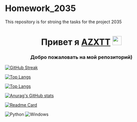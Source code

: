 # Homework_2035
This repository is for stroing the tasks for the project 2035



<h1 align="center">Привет я <a href="https://daniilshat.ru/" target="_blank">AZXTT</a> 
<img src="https://github.com/blackcater/blackcater/raw/main/images/Hi.gif" height="30"/></h1>
<h3 align="center">Добро пожаловать на мой репозиторий)</h3>

[![GitHub Streak](https://streak-stats.demolab.com/?user=AZXTT&theme=highcontrast)](https://git.io/streak-stats)

[![Top Langs](https://github-readme-stats.vercel.app/api/top-langs/?username=AZXTT&layout=compact)](https://github.com/anuraghazra/github-readme-stats)

[![Top Langs](https://github-readme-stats.vercel.app/api/top-langs/?username=AZXTT)](https://github.com/anuraghazra/github-readme-stats)

[![Anurag's GitHub stats](https://github-readme-stats.vercel.app/api?username=AZXTT&theme=midnight-purple)](https://github.com/anuraghazra/github-readme-stats)

[![Readme Card](https://github-readme-stats.vercel.app/api/pin/?username=AZXTT&repo=github-readme-stats)](https://github.com/anuraghazra/github-readme-stats)

![Python](https://img.shields.io/badge/python-3670A0?style=for-the-badge&logo=python&logoColor=ffdd54)     ![Windows](https://img.shields.io/badge/Windows-0078D6?style=for-the-badge&logo=windows&logoColor=white)






